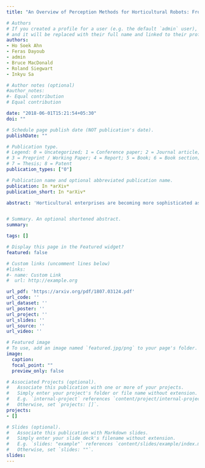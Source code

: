 ```yaml
---
title: "An Overview of Perception Methods for Horticultural Robots: From Pollination to Harvest"

# Authors
# If you created a profile for a user (e.g. the default `admin` user), write the username (folder name) here 
# and it will be replaced with their full name and linked to their profile.
authors:
- Ho Soek Ahn
- Feras Dayoub
- admin
- Bruce MacDonald
- Roland Siegwart
- Inkyu Sa

# Author notes (optional)
#author_notes:
#- Equal contribution
# Equal contribution

date: "2018-06-01T15:21:54+05:30"
doi: ""

# Schedule page publish date (NOT publication's date).
publishDate: ""

# Publication type.
# Legend: 0 = Uncategorized; 1 = Conference paper; 2 = Journal article;
# 3 = Preprint / Working Paper; 4 = Report; 5 = Book; 6 = Book section;
# 7 = Thesis; 8 = Patent
publication_types: ["0"]

# Publication name and optional abbreviated publication name.
publication: In *arXiv*
publication_short: In *arXiv*

abstract: 'Horticultural enterprises are becoming more sophisticated as the range of the crops they target expands. Requirements for enhanced efficiency and productivity have driven the demand for automating on-field operations. However, various problems remain yet to be solved for their reliable, safe deployment in real-world scenarios. This paper examines major research trends and current challenges in horticultural robotics. Specifically, our work focuses on sensing and perception in the three main horticultural procedures: pollination, yield estimation, and harvesting. For each task, we expose major issues arising from the unstructured, cluttered, and rugged nature of field environments, including variable lighting conditions and difficulties in fruit-specific detection, and highlight promising contemporary studies.'


# Summary. An optional shortened abstract.
summary: 

tags: []

# Display this page in the Featured widget?
featured: false

# Custom links (uncomment lines below)
#links:
#- name: Custom Link
#  url: http://example.org

url_pdf: 'https://arxiv.org/pdf/1807.03124.pdf'
url_code: ''
url_dataset: ''
url_poster: ''
url_project: ''
url_slides: ''
url_source: ''
url_video: ''

# Featured image
# To use, add an image named `featured.jpg/png` to your page's folder. 
image:
  caption: 
  focal_point: ""
  preview_only: false

# Associated Projects (optional).
#   Associate this publication with one or more of your projects.
#   Simply enter your project's folder or file name without extension.
#   E.g. `internal-project` references `content/project/internal-project/index.md`.
#   Otherwise, set `projects: []`.
projects:
- []

# Slides (optional).
#   Associate this publication with Markdown slides.
#   Simply enter your slide deck's filename without extension.
#   E.g. `slides: "example"` references `content/slides/example/index.md`.
#   Otherwise, set `slides: ""`.
slides: 
---
```


<!-- {{% callout note %}}
Click the *Cite* button above to demo the feature to enable visitors to import publication metadata into their reference management software.
{{% /callout %}}

{{% callout note %}}
Create your slides in Markdown - click the *Slides* button to check out the example.
{{% /callout %}}

Supplementary notes can be added here, including [code, math, and images](https://wowchemy.com/docs/writing-markdown-latex/).
 -->